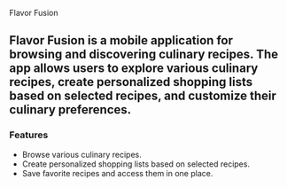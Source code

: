  Flavor Fusion

## **Flavor Fusion** is a mobile application for browsing and discovering culinary recipes. The app allows users to explore various culinary recipes, create personalized shopping lists based on selected recipes, and customize their culinary preferences.

### Features

- Browse various culinary recipes.
- Create personalized shopping lists based on selected recipes.
- Save favorite recipes and access them in one place.
